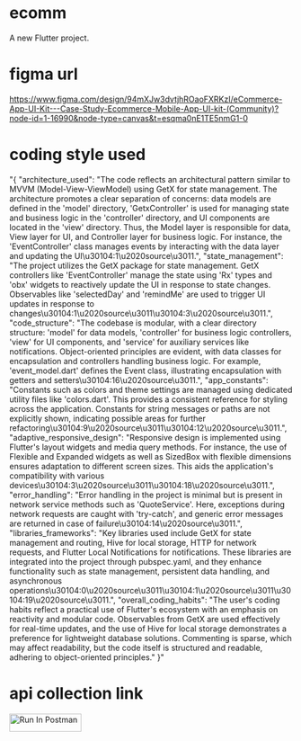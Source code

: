 # ecomm

A new Flutter project.

# figma url
https://www.figma.com/design/94mXJw3dvtjhROaoFXRKzI/eCommerce-App-UI-Kit---Case-Study-Ecommerce-Mobile-App-UI-kit-(Community)?node-id=1-16990&node-type=canvas&t=esqma0nE1TE5nmG1-0

# coding style used
"{
    "architecture_used": "The code reflects an architectural pattern similar to MVVM (Model-View-ViewModel) using GetX for state management. The architecture promotes a clear separation of concerns: data models are defined in the 'model' directory, 'GetxController' is used for managing state and business logic in the 'controller' directory, and UI components are located in the 'view' directory. Thus, the Model layer is responsible for data, View layer for UI, and Controller layer for business logic. For instance, the 'EventController' class manages events by interacting with the data layer and updating the UI\u30104:1\u2020source\u3011.",
    "state_management": "The project utilizes the GetX package for state management. GetX controllers like 'EventController' manage the state using 'Rx' types and 'obx' widgets to reactively update the UI in response to state changes. Observables like 'selectedDay' and 'remindMe' are used to trigger UI updates in response to changes\u30104:1\u2020source\u3011\u30104:3\u2020source\u3011.",
    "code_structure": "The codebase is modular, with a clear directory structure: 'model' for data models, 'controller' for business logic controllers, 'view' for UI components, and 'service' for auxiliary services like notifications. Object-oriented principles are evident, with data classes for encapsulation and controllers handling business logic. For example, 'event_model.dart' defines the Event class, illustrating encapsulation with getters and setters\u30104:16\u2020source\u3011.",
    "app_constants": "Constants such as colors and theme settings are managed using dedicated utility files like 'colors.dart'. This provides a consistent reference for styling across the application. Constants for string messages or paths are not explicitly shown, indicating possible areas for further refactoring\u30104:9\u2020source\u3011\u30104:12\u2020source\u3011.",
    "adaptive_responsive_design": "Responsive design is implemented using Flutter's layout widgets and media query methods. For instance, the use of Flexible and Expanded widgets as well as SizedBox with flexible dimensions ensures adaptation to different screen sizes. This aids the application's compatibility with various devices\u30104:3\u2020source\u3011\u30104:18\u2020source\u3011.",
    "error_handling": "Error handling in the project is minimal but is present in network service methods such as 'QuoteService'. Here, exceptions during network requests are caught with 'try-catch', and generic error messages are returned in case of failure\u30104:14\u2020source\u3011.",
    "libraries_frameworks": "Key libraries used include GetX for state management and routing, Hive for local storage, HTTP for network requests, and Flutter Local Notifications for notifications. These libraries are integrated into the project through pubspec.yaml, and they enhance functionality such as state management, persistent data handling, and asynchronous operations\u30104:0\u2020source\u3011\u30104:1\u2020source\u3011\u30104:19\u2020source\u3011.",
    "overall_coding_habits": "The user's coding habits reflect a practical use of Flutter's ecosystem with an emphasis on reactivity and modular code. Observables from GetX are used effectively for real-time updates, and the use of Hive for local storage demonstrates a preference for lightweight database solutions. Commenting is sparse, which may affect readability, but the code itself is structured and readable, adhering to object-oriented principles."
}"

# api collection link
[<img src="https://run.pstmn.io/button.svg" alt="Run In Postman" style="width: 128px; height: 32px;">](https://app.getpostman.com/run-collection/16676630-efd18684-a653-462d-aa89-e1aedfc6a740?action=collection%2Ffork&source=rip_markdown&collection-url=entityId%3D16676630-efd18684-a653-462d-aa89-e1aedfc6a740%26entityType%3Dcollection%26workspaceId%3Deb33828e-e81b-4515-a708-e65f05ed515b)